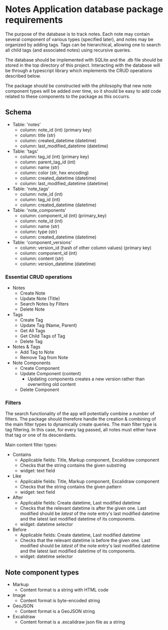 # Notes Application database package requirements

The purpose of the database is to track notes. Each note may contain several component of various
types (specified later), and notes may be organized by adding tags. Tags can be hierarchical,
allowing one to search all child tags (and associated notes) using recursive queries.

The database should be implemented with SQLite and the .db file should be stored in the top
directory of this project. Interacting with the database will be through a typescript library which
implements the CRUD operations described below.

The package should be constructed with the philosophy that new note component types will be added
over time, so it should be easy to add code related to these components to the package as this
occurrs.

## Schema

- Table: 'notes'
  - column: note_id (int) (primary key)
  - column: title (str)
  - column: created_datetime (datetime)
  - column: last_modified_datetime (datetime)
- Table: 'tags'
  - column: tag_id (int) (primary key)
  - column: parent_tag_id (int)
  - column: name (str)
  - column: color (str, hex encoding)
  - column: created_datetime (datetime)
  - column: last_modified_datetime (datetime)
- Table: 'note_tags'
  - column: note_id (int)
  - column: tag_id (int)
  - column: created_datetime (datetime)
- Table: 'note_components'
  - column: component_id (int) (primary_key)
  - column: note_id (int)
  - column: name (str)
  - column: type (str)
  - column: created_datetime (datetime)
- Table: 'component_versions'
  - column: version_id (hash of other column values) (primary key)
  - column: component_id (int)
  - column: content (str)
  - column: version_datetime (datetime)

### Essential CRUD operations

- Notes
  - Create Note
  - Update Note (Title)
  - Search Notes by Filters
  - Delete Note
- Tags
  - Create Tag
  - Update Tag (Name, Parent)
  - Get All Tags
  - Get Child Tags of Tag
  - Delete Tag
- Notes & Tags
  - Add Tag to Note
  - Remove Tag from Note
- Note Components
  - Create Component
  - Update Component (content)
    - Updating components creates a new version rather than overwriting old content
  - Delete Component

### Filters

The search functionality of the app will potentially combine a number of filters. The package should
therefore handle the creation & combining of the main filter types to dynamically create queries.
The main filter type is tag filtering. In this case, for every tag passed, all notes must either
have that tag or one of its descendants.

Main content filter types:

- Contains
  - Applicable fields: Title, Markup component, Excalidraw component
  - Checks that the string contains the given substring
  - widget: text field
- Like
  - Applicable fields: Title, Markup component, Excalidraw component
  - Checks that the string contains the given pattern
  - widget: text field
- After
  - Applicable fields: Create datetime, Last modified datetime
  - Checks that the relevant datetime is after the given one. Last modified should be _latest_ of
    the note entry's last modified datetime and the latest last modified datetime of its
    components.
  - widget: datetime selector
- Before
  - Applicable fields: Create datetime, Last modified datetime
  - Checks that the relevant datetime is before the given one. Last modified should be _latest_ of
    the note entry's last modified datetime and the latest last modified datetime of its
    components.
  - widget: datetime selector

## Note component types

- Markup
  - Content format is a string with HTML code
- Image
  - Content format is byte-encoded string
- GeoJSON
  - Content format is a GeoJSON string
- Excalidraw
  - Content format is a .excalidraw json file as a string
